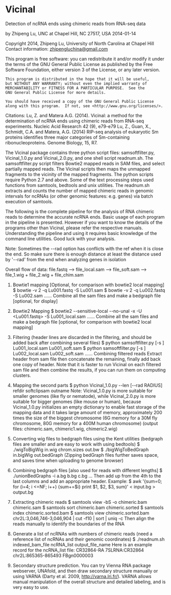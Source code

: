 # Vicinal
Detection of ncRNA ends using chimeric reads from RNA-seq data

by Zhipeng Lu, UNC at Chapel Hill, NC 27517, USA
2014-01-14

Copyright 2014, Zhipeng Lu, University of North Carolina at Chapel Hill
Contact information: zhipengluchina@gmail.com

This program is free software: you can redistribute it and/or modify
    it under the terms of the GNU General Public License as published by
    the Free Software Foundation, either version 3 of the License, or 
    any later version.

    This program is distributed in the hope that it will be useful,
    but WITHOUT ANY WARRANTY; without even the implied warranty of
    MERCHANTABILITY or FITNESS FOR A PARTICULAR PURPOSE.  See the
    GNU General Public License for more details.

    You should have received a copy of the GNU General Public License
    along with this program.  If not, see <http://www.gnu.org/licenses/>.


Citations:
Lu, Z. and Matera A.G. (2014). Vicinal: a method for the determination of ncRNA ends using chimeric reads from RNA-seq experiments. Nucleic Acid Research 42 (9), e79-e79
Lu, Z., Guan, X., Schmidt, C.A. and Matera, A.G. (2014) RIP-seq analysis of eukaryotic Sm proteins identifies three major categories of Sm-containing ribonucleoproteins. Genome Biology, 15, R7.

The Vicinal package contains three python script files: samsoftfilter.py, Vicinal_1.0.py and Vicinal_2.0.py, and one shell script readnum.sh. The samsoftfilter.py script filters Bowtie2 mapped reads in SAM files, and select partially mapped reads. The Vicinal scripts then maps the unmapped fragments to the vicinity of the mapped fragments. The python scripts require Python 2.7 and above. Some of the text processing steps used functions from samtools, bedtools and unix utilities. The readnum.sh extracts and counts the number of mapped chimeric reads in genomic intervals for ncRNAs (or other genomic features: e.g. genes) via batch execution of samtools.

The following is the complete pipeline for the analysis of RNA chimeric reads to determine the accurate ncRNA ends. Basic usage of each program in the pipeline is presented. However if you want to know the details of the programs other than Vicinal, please refer the respective manuals. Understanding the pipeline and using it requires basic knowledge of the command line utilities. Good luck with your analysis.

Note: Sometimes the --rad option has conflicts with the ref when it is close the end. So make sure there is enough distance at least the distance used by '--rad' from the end when analyzing genes in isolation

Overall flow of data: file.fastq --> file_local.sam --> file_soft.sam --> file_1.wig + file_2.wig + file_chim.sam



1. Bowtie1 mapping [Optional, for comparison with bowtie2 local mapping]
$ bowtie -v 2 <index> -q Lu001.fastq -S Lu001.sam 
$ bowtie -v 2 <index> -q Lu002.fastq -S Lu002.sam 
......
Combine all the sam files and make a bedgraph file [optional, for display]

2. Bowtie2 Mapping 
$ bowtie2 --sensitive-local --no-unal -x <index> -U <Lu001.fastq> -S Lu001_local.sam
......
Combine all the sam files and make a bedgraph file [optional, for comparison with bowtie2 local mapping]

3. Filtering (header lines are discarded in the filtering, and should be added back after combining several files)
$ python samsoftfilter.py [-s <softmin>] Lu001_local.sam Lu001_soft.sam
$ python samsoftfilter.py [-s <softmin>] Lu002_local.sam Lu002_soft.sam
......
Combining filtered reads
Extract header from sam file then concatenate the remaining, finally add back one copy of header. Note that it is faster to run Vicinal on each filtered sam file and then combine the results, if you can run them on computing clusters.

4. Mapping the second parts
$ python Vicinal_1.0.py --len <READLEN> [--rad RADIUS] refdir softclipsam outname
Note: Vicinal_1.0.py is more suitable for smaller genomes (like fly or nematode), while Vicinal_2.0.py is more suitable for bigger genomes (like mouse or human), because Vicinal_1.0.py initializes an empty dictionary to enable fast storage of the mapping data and it takes large amount of memory, approximately 200 times the size of the biggest chromosome (6G memory for a 30M fly chromosome, 80G memory for a 400M human chromosome)
(output files: chimeric.sam, chimeric1.wig, chimeric2.wig)

5. Converting wig files to bedgraph files using the Kent utilities (bedgraph files are smaller and are easy to work with using bedtools)
$ ./wigToBigWig in.wig chrom.sizes out.bw
$ ./bigWigToBedGraph in.bigWig out.bedGraph
(Zipping bedGraph files further saves space, and saves time when uploading to genome browser)

6. Combining bedgraph files [also used for reads with different lengths]
$ ./unionBedGraphs -i a.bg b.bg c.bg ... 
Then add up from the 4th to the last columns and add an appropriate header. Example:
$ awk '{sum=0; for (i=4; i <=NF; i++) {sum+=$i} print $1, $2, $3, sum}' < input.bg > output.bg

7. Extracting chimeric reads
$ samtools view -bS -o chimeric.bam chimeric.sam
$ samtools sort chimeric.bam chimeric.sorted
$ samtools index chimeric.sorted.bam
$ samtools view chimeric.sorted.bam chr2L:3,046,746-3,046,904 | cut -f10 | sort | uniq -c 
Then align the reads manually to identify the boundaries of the RNA

8. Generate a list of ncRNAs with numbers of chimeric reads
(need a reference list of ncRNAs and their genomic coordinates)
$ ./readnum.sh indexed_bam_file ncRNA_list output_file_name
Here is an example record for the ncRNA_list file:
CR32864-RA      7SLRNA:CR32864  chr2L:865365-865493	FBgn0000003

9. Secondary structure prediction. You can try Vienna RNA package webserver, UNAfold, and then draw secondary structure manually or using VARNA (Darty et al. 2009, http://varna.lri.fr/). VARNA allows manual manipulation of the overall structure and detailed labeling, and is very easy to use.


